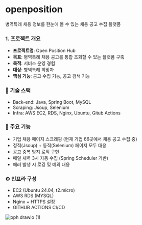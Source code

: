 # openposition
병역특례 채용 정보를 한눈에 볼 수 있는 채용 공고 수집 플랫폼

### 1. 프로젝트 개요
- **프로젝트명**: Open Position Hub
- **목표**: 병역특례 채용 공고를 통합 조회할 수 있는 플랫폼 구축
- **목적**: 서비스 운영 경험
- **대상**: 병역특례 희망자
- **핵심 기능**: 공고 수집 기능, 공고 검색 기능

### 🔧 기술 스택

- Back-end: Java, Spring Boot, MySQL
- Scraping: Jsoup, Selenium
- Infra: AWS EC2, RDS, Nginx, Ubuntu, Gitub Actions

### 🎯 주요 기능

- 기업 채용 페이지 스크래핑 (현재 기업 66곳에서 채용 공고 수집 중)
- 정적(Jsoup) + 동적(Selenium) 페이지 모두 대응
- 공고 중복 방지 로직 구현
- 매일 새벽 3시 자동 수집 (Spring Scheduler 기반)
- 에러 발생 시 로깅 및 예외 대응

### ⚙️ 인프라 구성

- EC2 (Ubuntu 24.04, t2.micro)
- AWS RDS (MYSQL)
- Nginx + HTTPS 설정
- GITHUB ACTIONS CI/CD

![oph drawio (1)](https://github.com/user-attachments/assets/d2a2ab5d-2fff-443f-a2e5-2959d79f31d2)
